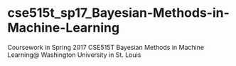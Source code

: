 # cse515t_sp17_Bayesian-Methods-in-Machine-Learning
Coursework in Spring 2017 CSE515T Bayesian Methods in Machine Learning@ Washington University in St. Louis
